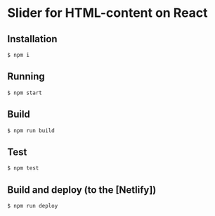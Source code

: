 # Slider for HTML-content on React

## Installation

```
$ npm i
```

## Running

```
$ npm start
```

## Build

```
$ npm run build
```

## Test

```
$ npm test
```

## Build and deploy (to the [Netlify])

```
$ npm run deploy
```
